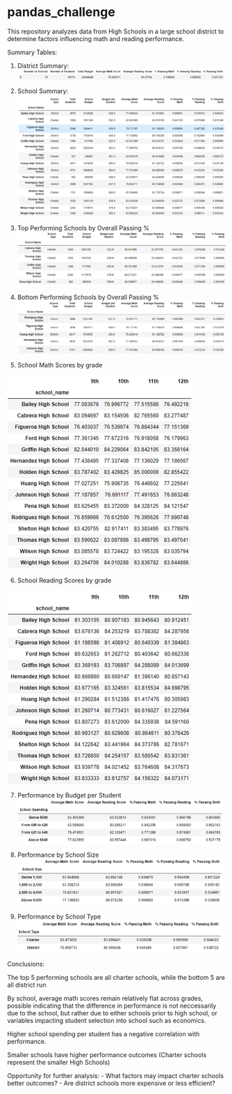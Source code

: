 # pandas_challenge

This repository analyzes data from High Schools in a large school district to determine factors influencing math and reading performance.

Summary Tables:
1) District Summary:
![District](https://github.com/ajhibshman/pandas_challenge/blob/main/Images/District_Summary.PNG)

2) School Summary:
![District](https://github.com/ajhibshman/pandas_challenge/blob/main/Images/School_Summary.PNG)

3) Top Performing Schools by Overall Passing %
![District](https://github.com/ajhibshman/pandas_challenge/blob/main/Images/Top_Summary.PNG)

4) Bottom Performing Schools by Overall Passing %
![District](https://github.com/ajhibshman/pandas_challenge/blob/main/Images/Bottom_Summary.PNG)

5) School Math Scores by grade

![District](https://github.com/ajhibshman/pandas_challenge/blob/main/Images/Math.PNG)

6) School Reading Scores by grade

![District](https://github.com/ajhibshman/pandas_challenge/blob/main/Images/Reading.PNG)

7) Performance by Budget per Student
![District](https://github.com/ajhibshman/pandas_challenge/blob/main/Images/Spending.PNG)

8) Performance by School Size
![District](https://github.com/ajhibshman/pandas_challenge/blob/main/Images/Size.PNG)

9) Performance by School Type
![District](https://github.com/ajhibshman/pandas_challenge/blob/main/Images/Type.PNG)

Conclusions:

The top 5 performing schools are all charter schools, while the bottom 5 are all district run

By school, average math scores remain relatively flat across grades, possible indicating that the difference in performance is not neccessarily due to the school, but rather due to either schools prior to high school, or variables impacting student selection into school such as economics.

Higher school spending per student has a negative correlation with performance.

Smaller schools have higher performance outcomes (Charter schools represent the smaller High Schools)

Opportunity for further analysis:
    - What factors may impact charter schools better outcomes?
    - Are district schools more expensive or less efficient?

    






